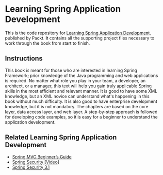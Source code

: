 # Learning Spring Application Development


This is the code repository for [Learning Spring Application Development](https://www.packtpub.com/application-development/learning-spring-application-development?utm_source=github&utm_medium=repository&utm_campaign=9781783987368), published by Packt. It contains all the supporting project files necessary to work through the book from start to finish.

## Instructions
This book is meant for those who are interested in learning Spring Framework;
prior knowledge of the Java programming and web applications is required. No
matter what role you play in your team, a developer, an architect, or a manager,
this text will help you gain truly applicable Spring skills in the most efficient and
relevant manner. It is good to have some XML knowledge, but an XML novice can
understand what's happening in this book without much difficulty. It is also good to
have enterprise development knowledge, but it is not mandatory. The chapters are
based on the core layer, data access layer, and web layer. A step-by-step approach is
followed for developing code examples, so it is easy for a beginner to understand the
application development.


## Related Learning Spring Application Development

* [Spring MVC Beginner’s Guide](https://www.packtpub.com/application-development/spring-mvc-beginner%E2%80%99s-guide?utm_source=github&utm_medium=repository&utm_campaign=9781783284870)
* [Spring Security [Video]](https://www.packtpub.com/application-development/spring-security-video?utm_source=github&utm_medium=repository&utm_campaign=9781782168652)
* [Spring Security 3.1](https://www.packtpub.com/application-development/spring-security-31?utm_source=github&utm_medium=repository&utm_campaign=9781849518260)
